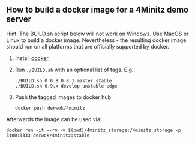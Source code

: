 ## How to build a docker image for a 4Minitz demo server

Hint: The BUILD.sh script below will not work on Windows.
Use MacOS or Linux to build a docker image.
Nevertheless - the resulting docker image should run on all platforms
that are officially supported by docker. 

1. Install [docker](https://docs.docker.com/engine/installation/)
1. Run `./BUILD.sh` with an optional list of tags. E.g.: 
    ````
    ./BUILD.sh 0 0.8 0.8.1 master stable
    ./BUILD.sh 0.9.x develop unstable edge
    ````
    
1. Push the tagged images to docker hub
    ````
    docker push derwok/4minitz
   ````

Afterwards the image can be used via:

    docker run -it --rm -v $(pwd)/4minitz_storage:/4minitz_storage -p 3100:3333 derwok/4minitz:stable
    
